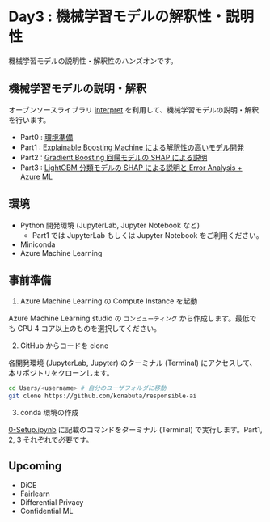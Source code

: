 # Day3 : 機械学習モデルの解釈性・説明性

機械学習モデルの説明性・解釈性のハンズオンです。

## 機械学習モデルの説明・解釈

オープンソースライブラリ [interpret](https://interpret.ml/) を利用して、機械学習モデルの説明・解釈を行います。

- Part0 : [環境準備](notebook/0-Setup.ipynb)
- Part1 : [Explainable Boosting Machine による解釈性の高いモデル開発](notebook/1-EBM-glassbox.ipynb)
- Part2 : [Gradient Boosting 回帰モデルの SHAP による説明](notebook/2-interpretml-regression.ipynb)
- Part3 : [LightGBM 分類モデルの SHAP による説明と Error Analysis + Azure ML](notebook/3-interpretml-erroranalysis-azureml-exp.ipynb)

## 環境

- Python 開発環境 (JupyterLab, Jupyter Notebook など)
    - Part1 では JupyterLab もしくは Jupyter Notebook をご利用ください。
- Miniconda
- Azure Machine Learning

## 事前準備

1. Azure Machine Learning の Compute Instance を起動

Azure Machine Learning studio の `コンピューティング` から作成します。最低でも CPU 4 コア以上のものを選択してください。

2. GitHub からコードを clone

各開発環境 (JupyterLab, Jupyter) のターミナル (Terminal) にアクセスして、本リポジトリをクローンします。

```bash
cd Users/<username> # 自分のユーザフォルダに移動
git clone https://github.com/konabuta/responsible-ai
```

3. conda 環境の作成

[0-Setup.ipynb](notebook/0-Setup.ipynb) に記載のコマンドをターミナル (Terminal) で実行します。Part1, 2, 3 それぞれで必要です。

## Upcoming

- DiCE
- Fairlearn
- Differential Privacy
- Confidential ML